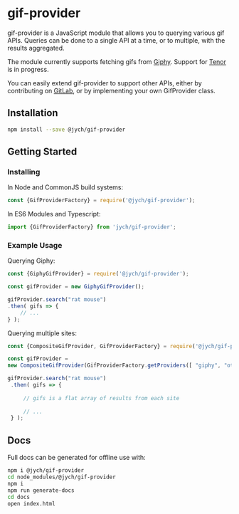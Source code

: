 # gif-provider

gif-provider is a JavaScript module that allows you to querying various gif APIs. Queries can
be done to a single API at a time, or to multiple, with the results aggregated.

The module currently supports fetching gifs from [Giphy](https://developers.giphy.com/docs/api/).
Support for [Tenor](https://tenor.com/gifapi) is in progress.

You can easily extend gif-provider to support other APIs, either by contributing on 
[GitLab](https://gitlab.com/jych/gif-provider), or by implementing your own GifProvider class.

## Installation

```bash
npm install --save @jych/gif-provider
```

## Getting Started

### Installing

In Node and CommonJS build systems:

```JavaScript
const {GifProviderFactory} = require('@jych/gif-provider');
```

In ES6 Modules and Typescript:

```JavaScript
import {GifProviderFactory} from 'jych/gif-provider';
```

### Example Usage

Querying Giphy:

```JavaScript
const {GiphyGifProvider} = require('@jych/gif-provider');

const gifProvider = new GiphyGifProvider();

gifProvider.search("rat mouse")
.then( gifs => {
    // ...
} );
```

Querying multiple sites:

```javascript
const {CompositeGifProvider, GifProviderFactory} = require('@jych/gif-provider');

const gifProvider =
new CompositeGifProvider(GifProviderFactory.getProviders([ "giphy", "other", "foobar" ]));

gifProvider.search("rat mouse")
 .then( gifs => {
     
     // gifs is a flat array of results from each site
     
     // ...
 } );
```

## Docs

Full docs can be generated for offline use with:

```bash
npm i @jych/gif-provider
cd node_modules/@jych/gif-provider
npm i
npm run generate-docs
cd docs
open index.html 
```

